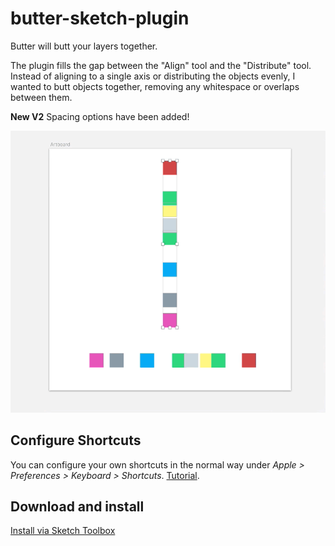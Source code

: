 # butter-sketch-plugin

Butter will butt your layers together.

The plugin fills the gap between the "Align" tool and the "Distribute" tool. Instead of aligning to a single axis or distributing the objects evenly, I wanted to butt objects together, removing any whitespace or overlaps between them.

**New V2** Spacing options have been added!

![Example](example.gif?raw=true "Example")

## Configure Shortcuts

You can configure your own shortcuts in the normal way under _Apple > Preferences > Keyboard > Shortcuts_. [Tutorial](http://www.sketchtips.info/articles/custom-shortcuts).


## Download and install

[Install via Sketch Toolbox](http://sketchtoolbox.com/)
